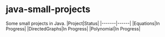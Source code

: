 # java-small-projects
Some small projects in Java.
|Project|Status|
|-------|------|
|Equations|In Progress|
|DirectedGraphs|In Progress|
|Polynomial|In Progress|
